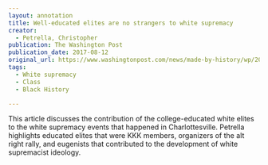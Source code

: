 ```yaml
---
layout: annotation
title: Well-educated elites are no strangers to white supremacy
creator:  
  - Petrella, Christopher
publication: The Washington Post
publication_date: 2017-08-12
original_url: https://www.washingtonpost.com/news/made-by-history/wp/2017/08/14/well-educated-elites-are-no-strangers-to-white-supremacy/?utm_term=.494a8c3ee61c
tags:
  - White supremacy
  - Class
  - Black History

---
```

This article discusses the contribution of the college-educated white elites to the white supremacy events that happened in Charlottesville. Petrella highlights educated elites that were KKK members, organizers of the alt right rally, and eugenists that contributed to the development of white supremacist ideology.
